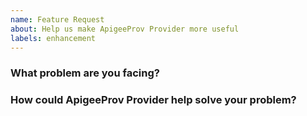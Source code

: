 ```yaml
---
name: Feature Request
about: Help us make ApigeeProv Provider more useful
labels: enhancement
---
```

<!--
Thank you for helping to improve ApigeeProv Provider!

Please be sure to search for open issues before raising a new one. We use issues
for bug reports and feature requests. Please find us at https://slack.crossplane.io
for questions, support, and discussion.
-->

### What problem are you facing?
<!--
Please tell us a little about your use case - it's okay if it's hypothetical!
Leading with this context helps frame the feature request so we can ensure we
implement it sensibly.
--->

### How could ApigeeProv Provider help solve your problem?
<!--
Let us know how you think ApigeeProv Provider could help with your use case.
-->
